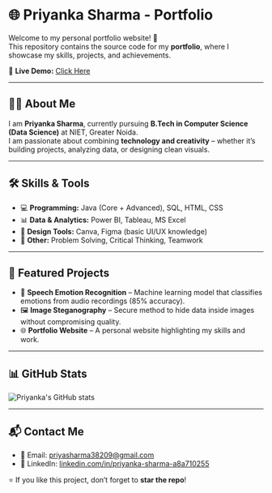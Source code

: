 # 🌐 Priyanka Sharma - Portfolio

Welcome to my personal portfolio website! 🚀  
This repository contains the source code for my **portfolio**, where I showcase my skills, projects, and achievements.  

🔗 **Live Demo:** [Click Here](https://yourusername.github.io/portfolio/)  

---

## 👩‍💻 About Me
I am **Priyanka Sharma**, currently pursuing **B.Tech in Computer Science (Data Science)** at NIET, Greater Noida.  
I am passionate about combining **technology and creativity** – whether it’s building projects, analyzing data, or designing clean visuals.  

---

## 🛠 Skills & Tools
- 💻 **Programming:** Java (Core + Advanced), SQL, HTML, CSS  
- 📊 **Data & Analytics:** Power BI, Tableau, MS Excel  
- 🎨 **Design Tools:** Canva, Figma (basic UI/UX knowledge)  
- 🚀 **Other:** Problem Solving, Critical Thinking, Teamwork  

---

## 📂 Featured Projects
- 🎤 **Speech Emotion Recognition** – Machine learning model that classifies emotions from audio recordings (85% accuracy).  
- 🖼️ **Image Steganography** – Secure method to hide data inside images without compromising quality.  
- 🌐 **Portfolio Website** – A personal website highlighting my skills and work.  

---

## 📊 GitHub Stats
![Priyanka's GitHub stats](https://github-readme-stats.vercel.app/api?username=yourusername&show_icons=true&theme=tokyonight)  

---

## 📬 Contact Me
- 📧 Email: [priyasharma38209@gmail.com](mailto:priyasharma38209@gmail.com)  
- 🔗 LinkedIn: [linkedin.com/in/priyanka-sharma-a8a710255](https://www.linkedin.com/in/priyanka-sharma-a8a710255)  

⭐ If you like this project, don’t forget to **star the repo**!

